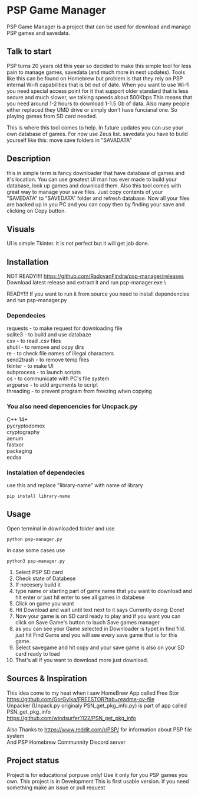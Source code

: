 # PSP Game Manager
PSP Game Manager is a project that can be used for download and manage PSP games and savedata.


## Talk to start
PSP turns 20 years old this year so decided to make this simple tool for less pain to manage games, savedata (and much more in next updates).
Tools like this can be found on Homebrew but problem is that they rely on PSP internal Wi-fi capabilities that is bit out of date.
When you want to use Wi-fi you need special access point for it that support older standard that is less secure and much slower, we talking speeds about 500Kbps This means that you need around 1-2 hours to download 1-1.5 Gb of data. 
Also many people either replaced they UMD drive or simply don't have funcianal one. So playing games from SD card needed.

This is where this tool comes to help. 
In future updates you can use your own database of games. For now use Zeus list. 
savedata you have to build yourself like  this: move save folders in "SAVADATA"


## Description
this in simple term is fancy downloader that have database of games and it's location. You can use greatest UI man has ever made to build your database, look up games and download them. Also this tool comes with great way to manage your save files. Just copy contents of your "SAVEDATA" to "SAVEDATA" folder and refresh database. Now all your files are backed up in you PC and you can copy then by finding your save and clicking on Copy button.


## Visuals
UI is simple Tkinter. it is not perfect but it will get job done.

## Installation
NOT READY!!!!
https://github.com/RadovanFindra/psp-manager/releases \
Download latest release and extract it and run psp-manager.exe \

READY!!!
If you want to run it from source you need to install dependencies and run psp-manager.py


### Dependecies

requests - to make request for downloading file \
sqlite3 - to build and use databaze \
csv - to read .csv files\
shutil - to remove and copy dirs \
re - to check file names of illegal characters\
send2trash - to remove temp files \
tkinter - to make UI\
subprocess - to launch scripts\
os - to communicate with PC's file system\
argparse - to add arguments to script\
threading - to prevent program from freezing when copying

###  You also need depencencies for Uncpack.py  
C++ 14+\
pycryptodomex \
cryptography \
aenum \
fastxor \
packaging \
ecdsa 
### Instalation of dependecies
use this and replace "library-name" with name of library
```
pip install library-name
```


## Usage
Open terminal in downloaded folder and use 
```
python psp-manager.py
```
in case some cases use 
```
python3 psp-manager.py
```
1. Select PSP SD card
2. Check state of Databese
3. If necesery build it 
4. type name or starting part of game name that you want to download and hit    enter or just hit enter to see all games in databese
5. Click on game you want 
6. Hit Download and wait until text next to it says Currently doing: Done!
7. Now your game is on SD card ready to play and if you want you can click on Save Game's button to lauch Save games manager
8. as you can see your Game selected in Downloader is typet in find fild. just hit Find Game and you will see every save game that is for this game. 
9. Select savegame and hit copy and your save game is also on your SD card ready to load 
10. That's all if you want to download more just download. 

## Sources & Inspiration
This idea come to my heat when i saw HomeBrew App called Free Stor \
https://github.com/GorGylka/FREESTOR?tab=readme-ov-file \
Unpacker (Unpack.py originaly PSN_get_pkg_info.py) is part of app called PSN_get_pkg_info \
https://github.com/windsurfer1122/PSN_get_pkg_info 

Also Thanks to https://www.reddit.com/r/PSP/ for information about PSP file system \
And PSP Homebrew Communnity Discord server 

## Project status
Project is for educational porpuse only!
Use it only for you PSP games you own. 
This project is in Development This is first usable version. If you need something make an issue or pull request

